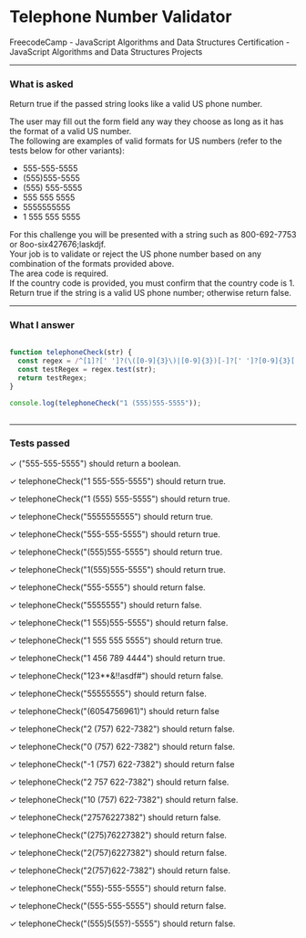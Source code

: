 # Telephone Number Validator
FreecodeCamp - JavaScript Algorithms and Data Structures Certification - JavaScript Algorithms and Data Structures Projects


---


### What is asked

Return true if the passed string looks like a valid US phone number.

The user may fill out the form field any way they choose as long as it has the format of a valid US number.  
The following are examples of valid formats for US numbers (refer to the tests below for other variants):

- 555-555-5555
- (555)555-5555
- (555) 555-5555
- 555 555 5555
- 5555555555
- 1 555 555 5555

For this challenge you will be presented with a string such as 800-692-7753 or 8oo-six427676;laskdjf.  
Your job is to validate or reject the US phone number based on any combination of the formats provided above.  
The area code is required.  
If the country code is provided, you must confirm that the country code is 1.  
Return true if the string is a valid US phone number; otherwise return false.


---


### What I answer

```javascript  
  
function telephoneCheck(str) {
  const regex = /^[1]?[' ']?(\([0-9]{3}\)|[0-9]{3})[-]?[' ']?[0-9]{3}[' ',-]?[0-9]{4}$/g;
  const testRegex = regex.test(str);
  return testRegex; 
}

console.log(telephoneCheck("1 (555)555-5555"));
  

```

---


### Tests passed

✓ ("555-555-5555") should return a boolean.

✓ telephoneCheck("1 555-555-5555") should return true.

✓ telephoneCheck("1 (555) 555-5555") should return true.

✓ telephoneCheck("5555555555") should return true.

✓ telephoneCheck("555-555-5555") should return true.

✓ telephoneCheck("(555)555-5555") should return true.

✓ telephoneCheck("1(555)555-5555") should return true.

✓ telephoneCheck("555-5555") should return false.

✓ telephoneCheck("5555555") should return false.

✓ telephoneCheck("1 555)555-5555") should return false.

✓ telephoneCheck("1 555 555 5555") should return true.

✓ telephoneCheck("1 456 789 4444") should return true.

✓ telephoneCheck("123**&!!asdf#") should return false.

✓ telephoneCheck("55555555") should return false.

✓ telephoneCheck("(6054756961)") should return false

✓ telephoneCheck("2 (757) 622-7382") should return false.

✓ telephoneCheck("0 (757) 622-7382") should return false.

✓ telephoneCheck("-1 (757) 622-7382") should return false

✓ telephoneCheck("2 757 622-7382") should return false.

✓ telephoneCheck("10 (757) 622-7382") should return false.

✓ telephoneCheck("27576227382") should return false.

✓ telephoneCheck("(275)76227382") should return false.

✓ telephoneCheck("2(757)6227382") should return false.

✓ telephoneCheck("2(757)622-7382") should return false.

✓ telephoneCheck("555)-555-5555") should return false.

✓ telephoneCheck("(555-555-5555") should return false.

✓ telephoneCheck("(555)5(55?)-5555") should return false.

